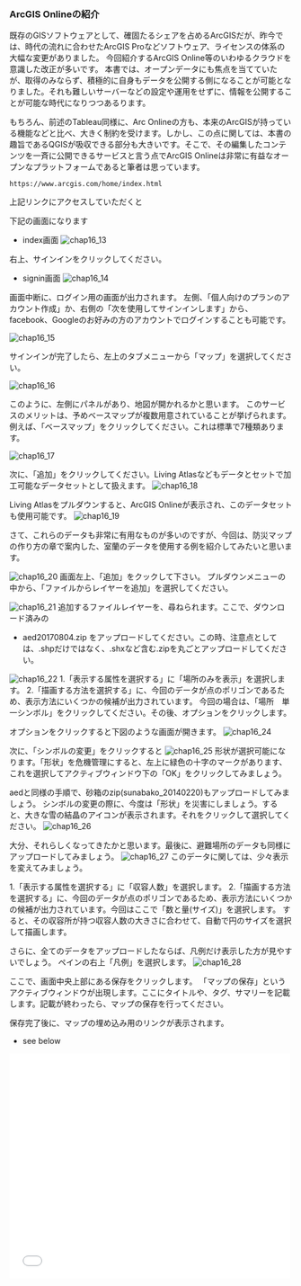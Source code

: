 ### ArcGIS Onlineの紹介

既存のGISソフトウェアとして、確固たるシェアを占めるArcGISだが、昨今では、時代の流れに合わせたArcGIS Proなどソフトウェア、ライセンスの体系の大幅な変更がありました。
今回紹介するArcGIS Online等のいわゆるクラウドを意識した改正が多いです。
本書では、オープンデータにも焦点を当てていたが、取得のみならず、積極的に自身もデータを公開する側になることが可能となりました。それも難しいサーバーなどの設定や運用をせずに、情報を公開することが可能な時代になりつつあるります。

もちろん、前述のTableau同様に、Arc Onlineの方も、本来のArcGISが持っている機能などと比べ、大きく制約を受けます。しかし、この点に関しては、本書の趣旨であるQGISが吸収できる部分も大きいです。そこで、その編集したコンテンツを一斉に公開できるサービスと言う点でArcGIS Onlineは非常に有益なオープンなプラットフォームであると筆者は思っています。


```
https://www.arcgis.com/home/index.html
```
上記リンクにアクセスしていただくと

下記の画面になります
- index画面
![chap16_13](img/chap16_13.png)

右上、サインインをクリックしてください。

- signin画面
![chap16_14](img/chap16_14.png)

画面中断に、ログイン用の画面が出力されます。
左側、「個人向けのプランのアカウント作成」か、右側の「次を使用してサインインします」から、facebook、Googleのお好みの方のアカウントでログインすることも可能です。

![chap16_15](img/chap16_15.png)

サインインが完了したら、左上のタブメニューから「マップ」を選択してください。

![chap16_16](img/chap16_16.png)

このように、左側にパネルがあり、地図が開かれるかと思います。
このサービスのメリットは、予めベースマップが複数用意されていることが挙げられます。
例えば、「ベースマップ」をクリックしてください。これは標準で7種類あります。

![chap16_17](img/chap16_17.png)

次に、「追加」をクリックしてください。Living Atlasなどもデータとセットで加工可能なデータセットとして扱えます。
![chap16_18](img/chap16_18.png)

Living Atlasをプルダウンすると、ArcGIS Onlineが表示され、このデータセットも使用可能です。
![chap16_19](img/chap16_19.png)

さて、これらのデータも非常に有用なものが多いのですが、今回は、防災マップの作り方の章で案内した、室蘭のデータを使用する例を紹介してみたいと思います。

![chap16_20](img/chap16_20.png)
画面左上、「追加」をクックして下さい。
プルダウンメニューの中から、「ファイルからレイヤーを追加」を選択してください。

![chap16_21](img/chap16_21.png)
追加するファイルレイヤーを、尋ねられます。ここで、ダウンロード済みの
- aed20170804.zip
をアップロードしてください。この時、注意点としては、.shpだけではなく、.shxなど含む.zipを丸ごとアップロードしてください。

![chap16_22](img/chap16_22.png)
1.「表示する属性を選択する」に「場所のみを表示」を選択します。
2.「描画する方法を選択する」に、今回のデータが点のポリゴンであるため、表示方法にいくつかの候補が出力されています。
今回の場合は、「場所　単一シンボル」をクリックしてください。その後、オプションをクリックします。

オプションをクリックすると下図のような画面が開きます。
![chap16_24](img/chap16_24.png)

次に、「シンボルの変更」をクリックすると
![chap16_25](img/chap16_25.png)
形状が選択可能になります。「形状」を危機管理にすると、左上に緑色の十字のマークがあります、これを選択してアクティブウィンドウ下の「OK」をクリックしてみましょう。

aedと同様の手順で、砂箱のzip(sunabako_20140220)もアップロードしてみましょう。
シンボルの変更の際に、今度は「形状」を災害にしましょう。すると、大きな雪の結晶のアイコンが表示されます。それをクリックして選択してください。
![chap16_26](img/chap16_26.png)

大分、それらしくなってきたかと思います。最後に、避難場所のデータも同様にアップロードしてみましょう。
![chap16_27](img/chap16_27.png)
このデータに関しては、少々表示を変えてみましょう。

1.「表示する属性を選択する」に「収容人数」を選択します。
2.「描画する方法を選択する」に、今回のデータが点のポリゴンであるため、表示方法にいくつかの候補が出力されています。今回はここで「数と量(サイズ)」を選択します。
すると、その収容所が持つ収容人数の大きさに合わせて、自動で円のサイズを選択して描画します。

さらに、全てのデータをアップロードしたならば、凡例だけ表示した方が見やすいでしょう。
ペインの右上「凡例」を選択します。
![chap16_28](img/chap16_28.png)

ここで、画面中央上部にある保存をクリックします。
「マップの保存」というアクティブウィンドウが出現します。ここにタイトルや、タグ、サマリーを記載します。記載が終わったら、マップの保存を行ってください。

保存完了後に、マップの埋め込み用のリンクが表示されます。
- see below
<div class="embed-container"><iframe width="500" height="400" frameborder="0" scrolling="no" marginheight="0" marginwidth="0" title="室蘭オープンデータマップ" src="//www.arcgis.com/apps/Embed/index.html?webmap=dc023917c3334baaaf401889055698b4&extent=140.8707,42.2907,141.1242,42.3958&home=true&zoom=true&previewImage=false&scale=true&search=true&searchextent=true&details=true&legend=true&active_panel=details&disable_scroll=true&theme=light"></iframe></div>
